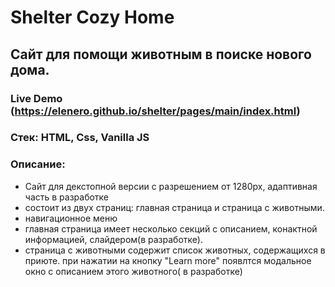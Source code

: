 # Shelter Cozy Home
## Сайт для помощи животным в поиске нового дома.
### Live Demo (https://elenero.github.io/shelter/pages/main/index.html)
### Стек: HTML, Css, Vanilla JS
### Описание:
* Сайт для декстопной версии с разрешением от 1280px, адаптивная часть в разработке
* состоит из двух страниц: главная страница и страница с животными.
* навигационное меню 
* главная страница имеет несколько секций с описанием, конактной информацией, слайдером(в разработке).
* страница с животными содержит список животных, содержащихся в приюте. при нажатии на кнопку "Learn more" появлтся модальное окно с описанием этого животного( в разработке)

 
